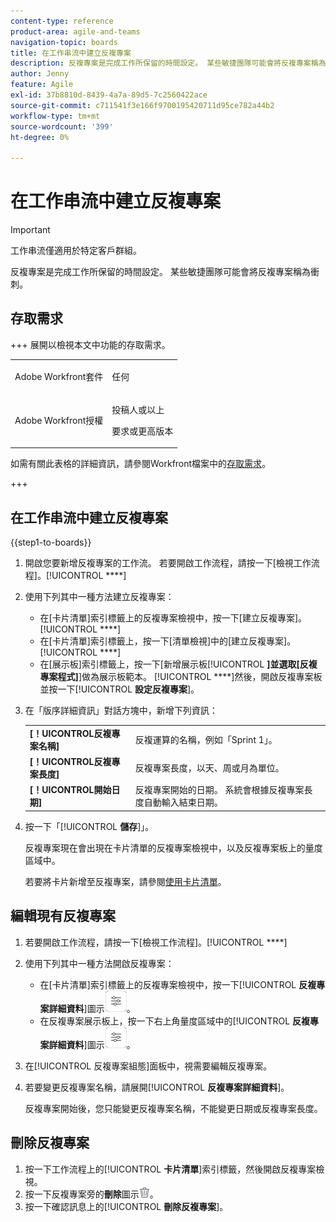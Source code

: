 ```yaml
---
content-type: reference
product-area: agile-and-teams
navigation-topic: boards
title: 在工作串流中建立反複專案
description: 反複專案是完成工作所保留的時間設定。 某些敏捷團隊可能會將反複專案稱為衝刺。
author: Jenny
feature: Agile
exl-id: 37b8810d-8439-4a7a-89d5-7c2560422ace
source-git-commit: c711541f3e166f9700195420711d95ce782a44b2
workflow-type: tm+mt
source-wordcount: '399'
ht-degree: 0%

---
```


# 在工作串流中建立反複專案

>[!IMPORTANT]
>
>工作串流僅適用於特定客戶群組。

反複專案是完成工作所保留的時間設定。 某些敏捷團隊可能會將反複專案稱為衝刺。

## 存取需求

+++ 展開以檢視本文中功能的存取需求。

<table style="table-layout:auto"> 
 <col> 
 <col> 
 <tbody> 
  <tr> 
   <td role="rowheader">Adobe Workfront套件</td> 
   <td> <p>任何</p> </td> 
  </tr> 
  <tr> 
   <td role="rowheader">Adobe Workfront授權</td> 
   <td> 
   <p>投稿人或以上</p> 
   <p>要求或更高版本</p>
   </td> 
  </tr>  
 </tbody> 
</table>

如需有關此表格的詳細資訊，請參閱Workfront檔案中的[存取需求](/help/quicksilver/administration-and-setup/add-users/access-levels-and-object-permissions/access-level-requirements-in-documentation.md)。

+++

## 在工作串流中建立反複專案

{{step1-to-boards}}

1. 開啟您要新增反複專案的工作流。 若要開啟工作流程，請按一下[檢視工作流程]。[!UICONTROL ****]
1. 使用下列其中一種方法建立反複專案：

   * 在[卡片清單]索引標籤上的反複專案檢視中，按一下[建立反複專案]。[!UICONTROL ****]
   * 在[卡片清單]索引標籤上，按一下[清單檢視]中的[建立反複專案]。[!UICONTROL ****]
   * 在[展示板]索引標籤上，按一下[新增展示板&#x200B;[!UICONTROL **]並選取[反複專案程式]**]&#x200B;做為展示板範本。 [!UICONTROL ****]&#x200B;然後，開啟反複專案板並按一下&#x200B;[!UICONTROL **設定反複專案**]。

1. 在「版序詳細資訊」對話方塊中，新增下列資訊：

   <table style="table-layout:auto"> 
    <tbody> 
     <tr> 
      <td><strong>[！UICONTROL反複專案名稱]</strong></td> 
      <td>反複運算的名稱，例如「Sprint 1」。</td> 
     </tr> 
     <tr> 
      <td><strong>[！UICONTROL反複專案長度]</strong></td> 
      <td>反複專案長度，以天、周或月為單位。</td> 
     </tr>
     <tr> 
      <td><strong>[！UICONTROL開始日期]</strong></td> 
      <td>反複專案開始的日期。 系統會根據反複專案長度自動輸入結束日期。</td> 
     </tr> 
    </tbody> 
   </table>

1. 按一下「[!UICONTROL **儲存**]」。

   反複專案現在會出現在卡片清單的反複專案檢視中，以及反複專案板上的量度區域中。

   若要將卡片新增至反複專案，請參閱[使用卡片清單](/help/quicksilver/agile/use-boards-agile-planning-tools/use-card-list.md)。

## 編輯現有反複專案

1. 若要開啟工作流程，請按一下[檢視工作流程]。[!UICONTROL ****]
1. 使用下列其中一種方法開啟反複專案：

   * 在[卡片清單]索引標籤上的反複專案檢視中，按一下&#x200B;[!UICONTROL **反複專案詳細資料**]&#x200B;圖示![反複專案詳細資料](assets/iteration-details-button.png)。
   * 在反複專案展示板上，按一下右上角量度區域中的&#x200B;[!UICONTROL **反複專案詳細資料**]&#x200B;圖示![反複專案詳細資料](assets/iteration-details-button.png)。

1. 在[!UICONTROL 反複專案組態]面板中，視需要編輯反複專案。
1. 若要變更反複專案名稱，請展開&#x200B;[!UICONTROL **反複專案詳細資料**]。

   反複專案開始後，您只能變更反複專案名稱，不能變更日期或反複專案長度。

<!--   

1. <span class="preview">To add goals to the iteration, expand [!UICONTROL **Goals**].</span>
1. <span class="preview">Click [!UICONTROL **Add goal**], and type the goal name.</span>

   <span class="preview">As goals are completed during the iteration, you can select the check box to mark them complete, or click the **Delete** icon ![Delete icon](assets/delete.png) to delete a goal. The metrics area on the top right of the iteration shows how many goals exist and how many have been completed.</span>

<div class="preview">

## Assign cards to the next iteration

Use the [!UICONTROL Next Iteration] column to move cards from the current iteration to the next iteration, without sending them to the backlog first.

1. Move a card to the [!UICONTROL **Next Iteration**] column, or add a new card directly in the column.
1. Access the next iteration by clicking the [!UICONTROL **Next Iteration**] column title, or by clicking the up-pointing arrow next to the iteration name on the top of the screen.

   The cards that you marked to come over to the next iteration are placed in the columns that correspond with their status.

</div>
-->

## 刪除反複專案

1. 按一下工作流程上的&#x200B;[!UICONTROL **卡片清單**]&#x200B;索引標籤，然後開啟反複專案檢視。
1. 按一下反複專案旁的&#x200B;**刪除**&#x200B;圖示![刪除圖示](assets/delete.png)。
1. 按一下確認訊息上的&#x200B;[!UICONTROL **刪除反複專案**]。
